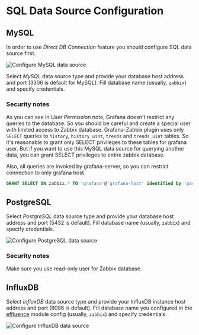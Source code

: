 # SQL Data Source Configuration

## MySQL

In order to use _Direct DB Connection_ feature you should configure SQL data source first.

![Configure MySQL data source](../img/installation-mysql_ds_config.png)

Select _MySQL_ data source type and provide your database host address and port (3306 is default for MySQL). Fill
database name (usually, `zabbix`) and specify credentials.

### Security notes

As you can see in _User Permission_ note, Grafana doesn't restrict any queries to the database. So you should be careful
and create a special user with limited access to Zabbix database. Grafana-Zabbix plugin uses only `SELECT` queries to
`history`, `history_uint`, `trends` and `trends_uint` tables. So it's reasonable to grant only SELECT privileges to
these tables for grafana user. But if you want to use this MySQL data source for querying another data, you can
grant SELECT privileges to entire zabbix database.

Also, all queries are invoked by grafana-server, so you can restrict connection to only grafana host.

```sql
GRANT SELECT ON zabbix.* TO 'grafana'@'grafana-host' identified by 'password';
```

## PostgreSQL

Select _PostgreSQL_ data source type and provide your database host address and port (5432 is default). Fill
database name (usually, `zabbix`) and specify credentials.

![Configure PostgreSQL data source](../img/installation-postgres_ds_config.png)
### Security notes

Make sure you use read-only user for Zabbix database.

## InfluxDB

Select _InfluxDB_ data source type and provide your InfluxDB instance host address and port (8086 is default). Fill
database name you configured in the [effluence](https://github.com/i-ky/effluence) module config (usually, `zabbix`) and specify credentials.

![Configure InfluxDB data source](../img/configuration-influxdb_ds_config.png)
